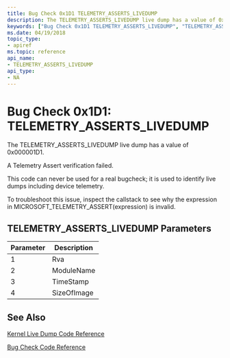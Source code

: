 ```yaml
---
title: Bug Check 0x1D1 TELEMETRY_ASSERTS_LIVEDUMP
description: The TELEMETRY_ASSERTS_LIVEDUMP live dump has a value of 0x000001D1.
keywords: ["Bug Check 0x1D1 TELEMETRY_ASSERTS_LIVEDUMP", "TELEMETRY_ASSERTS_LIVEDUMP"]
ms.date: 04/19/2018
topic_type:
- apiref
ms.topic: reference
api_name:
- TELEMETRY_ASSERTS_LIVEDUMP
api_type:
- NA
---
```


# Bug Check 0x1D1: TELEMETRY\_ASSERTS\_LIVEDUMP

The TELEMETRY_ASSERTS_LIVEDUMP live dump has a value of 0x000001D1. 

A Telemetry Assert verification failed.

This code can never be used for a real bugcheck; it is used to identify live dumps including device telemetry.

To troubleshoot this issue, inspect the callstack to see why the expression in MICROSOFT_TELEMETRY_ASSERT(expression) is invalid.

## TELEMETRY\_ASSERTS\_LIVEDUMP Parameters

| Parameter | Description |
|-----------|-------------|
| 1         | Rva         |
| 2         | ModuleName  |
| 3         | TimeStamp   |
| 4         | SizeOfImage |
 
## See Also

[Kernel Live Dump Code Reference](kernel-live-dump-code-reference.md)

[Bug Check Code Reference](bug-check-code-reference2.md)
 




